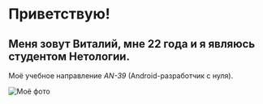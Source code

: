 # Приветствую!
## Меня зовут **Виталий**, мне 22 года и я являюсь студентом Нетологии.
Моё учебное направление _AN-39_ (Android-разработчик с нуля).

![Моё фото](https://sun9-55.userapi.com/impg/fW9ADtwLScHzH8LTtIBtSG_ssnjqqUX64iQIjQ/8Ae6mTzFpME.jpg?size=500x500&quality=96&sign=cfad869b0b9f6c51fe82c14e7454b781&type=album "Моё фото")